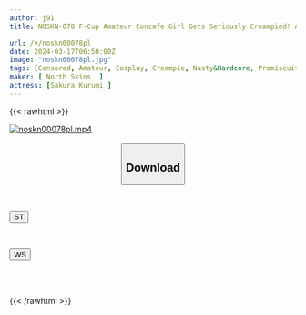 ```yaml
---
author: j91
title: NOSKN-078 F-Cup Amateur Concafe Girl Gets Seriously Creampied! A 20-Year-Old Tsundere Beautiful Girl Goes Crazy With Her Middle-Aged Father’s Multiple Rods.Amateur Cosplayer Sakura (20) Kurumi Sakura

url: /v/noskn00078pl
date: 2024-03-17T06:50:00Z
image: "noskn00078pl.jpg"
tags: [Censored, Amateur, Cosplay, Creampie, Nasty&Hardcore, Promiscuity, Solowork]
maker: [ North Skins  ]
actress: [Sakura Kurumi ]
---
```



{{< rawhtml >}}

<div class="video" data-videoid="dReQM6dpAVSkdXW">
    <a href="javascript:;">
        <img src="/v/noskn00078pl/noskn00078pl.jpg" width="WIDTH" height="HEIGHT" alt="noskn00078pl.mp4" loading="lazy">
    </a>
</div>

<script type="text/javascript" src="https://j91.asia/asset/on-demand-st.js"></script>

<br>
  <link rel="stylesheet" href="https://j91.asia/asset/bs5.css">
  
  <center>
  <button class="btn btn-primary" type="button" data-bs-toggle="collapse" data-bs-target=".multi-collapse" aria-expanded="false" aria-controls="multiCollapseExample1 multiCollapseExample2"><h2>Download</h2></button></center>
</p>
<div class="row">
  <div class="col">
    <div class="collapse multi-collapse" id="multiCollapseExample1">
      <div class="card card-body">
	      	      <br>
<div class="buttons">  
<p><a href="https://streamtape.to/v/dReQM6dpAVSkdXW" target="_blank"><button class="btn-hover color-3"><i class="fa fa-download"></i> ST</button></a></p></div>
    </div>
  </div>
</div>
  <div class="col">
    <div class="collapse multi-collapse" id="multiCollapseExample2">
      <div class="card card-body">
	      <br>
<div class="buttons">
<p><a href="https://wolfstream.tv/ghd614pxcvyc" target="_blank"><button class="btn-hover color-8"><i class="fa fa-download"></i> WS</button></a></p></div>
<br><br>
      </div>
    </div>
  </div>
</div>

{{< /rawhtml >}}